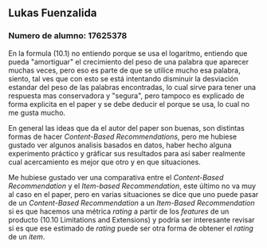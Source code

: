 ## Lukas Fuenzalida
### Numero de alumno: 17625378

En la formula (10.1) no entiendo porque se usa el logaritmo, entiendo que pueda "amortiguar" el crecimiento del peso de una palabra que aparecer muchas veces, pero eso es parte de que se utilice mucho esa palabra, siento, tal ves que con esto se está intentando disminuir la desviación estandar del peso de las palabras encontradas, lo cual sirve para tener una respuesta mas conservadora y "segura", pero tampoco es explicado de forma explicita en el paper y se debe deducir el porque se usa, lo cual no me gusta mucho.

En general las ideas que da el autor del paper son buenas, son distintas formas de hacer *Content-Based Recommendations*, pero me hubiese gustado ver algunos analisis basados en datos, haber hecho alguna experimento práctico y gráficar sus resultados para así saber realmente cual acercamiento es mejor que otro y en que situaciones.

Me hubiese gustado ver una comparativa entre el *Content-Based Recommendation* y el *Item-based Recommendation*, este último no va muy al caso en el paper, pero en varias situaciones se dice que uno puede pasar de un *Content-Based Recommendation* a un *Item-Based Recommendation* si es que hacemos una métrica *rating* a partir de los *features* de un producto (10.10 Limitations and Extensions) y podría ser interesante revisar si es que ese estimado de *rating* puede ser otra forma de obtener el *rating* de un *item*.